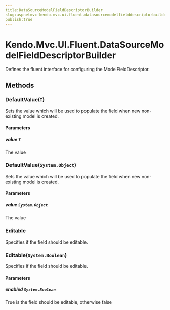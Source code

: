 ```yaml
---
title:DataSourceModelFieldDescriptorBuilder
slug:aspnetmvc-kendo.mvc.ui.fluent.datasourcemodelfielddescriptorbuilder
publish:true
---
```


# Kendo.Mvc.UI.Fluent.DataSourceModelFieldDescriptorBuilder
Defines the fluent interface for configuring the ModelFieldDescriptor.



## Methods

### DefaultValue(`T`)
Sets the value which will be used to populate the field when new non-existing model is created.



#### Parameters

##### value `T`
The value




### DefaultValue(`System.Object`)
Sets the value which will be used to populate the field when new non-existing model is created.



#### Parameters

##### value `System.Object`
The value




### Editable
Specifies if the field should be editable.





### Editable(`System.Boolean`)
Specifies if the field should be editable.



#### Parameters

##### enabled `System.Boolean`
True is the field should be editable, otherwise false





